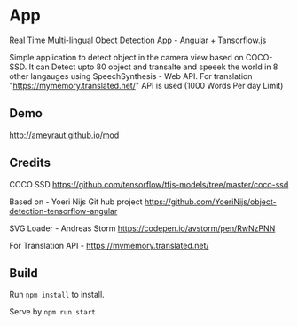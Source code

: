 # App

Real Time Multi-lingual Obect Detection App  - Angular + Tansorflow.js 

Simple application to detect object in the camera view based on COCO-SSD.
It can Detect upto 80 object and transalte  and speeek the world in 8 other langauges using SpeechSynthesis - Web API.
For translation "https://mymemory.translated.net/" API is used (1000 Words Per day Limit)
 
##  Demo

http://ameyraut.github.io/mod

##  Credits

COCO SSD 
https://github.com/tensorflow/tfjs-models/tree/master/coco-ssd

Based on  - Yoeri Nijs Git hub project
https://github.com/YoeriNijs/object-detection-tensorflow-angular

SVG Loader - Andreas Storm
https://codepen.io/avstorm/pen/RwNzPNN

For Translation API - https://mymemory.translated.net/


## Build

Run `npm install` to install. 

Serve by `npm run start`

 
